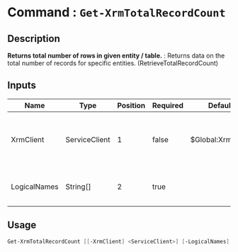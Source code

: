 # Command : `Get-XrmTotalRecordCount` 

## Description

**Returns total number of rows in given entity / table.** : Returns data on the total number of records for specific entities. (RetrieveTotalRecordCount)

## Inputs

Name|Type|Position|Required|Default|Description
----|----|--------|--------|-------|-----------
XrmClient|ServiceClient|1|false|$Global:XrmClient|Xrm connector initialized to target instance. Use latest one by default. (CrmServiceClient)
LogicalNames|String[]|2|true||The logical names of the entities to include in the query.


## Usage

```Powershell 
Get-XrmTotalRecordCount [[-XrmClient] <ServiceClient>] [-LogicalNames] <String[]> [<CommonParameters>]
``` 


